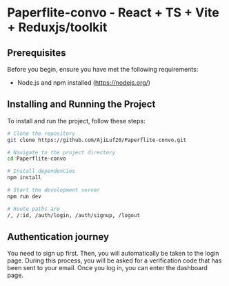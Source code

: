 # Paperflite-convo - React + TS + Vite + Reduxjs/toolkit

## Prerequisites

Before you begin, ensure you have met the following requirements:

- Node.js and npm installed (https://nodejs.org/)

## Installing and Running the Project

To install and run the project, follow these steps:

```bash
# Clone the repository
git clone https://github.com/AjiLuf20/Paperflite-convo.git

# Navigate to the project directory
cd Paperflite-convo

# Install dependencies
npm install

# Start the development server
npm run dev

# Route paths are
/, /:id, /auth/login, /auth/signup, /logout

```

## Authentication journey

You need to sign up first. Then, you will automatically be taken to the login page. During this process, you will be asked for a verification code that has been sent to your email. Once you log in, you can enter the dashboard page.
